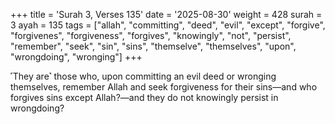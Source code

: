 +++
title = 'Surah 3, Verses 135'
date = '2025-08-30'
weight = 428
surah = 3
ayah = 135
tags = ["allah", "committing", "deed", "evil", "except", "forgive", "forgivenes", "forgiveness", "forgives", "knowingly", "not", "persist", "remember", "seek", "sin", "sins", "themselve", "themselves", "upon", "wrongdoing", "wronging"]
+++

˹They are˺ those who, upon committing an evil deed or wronging themselves, remember Allah and seek forgiveness for their sins—and who forgives sins except Allah?—and they do not knowingly persist in wrongdoing?